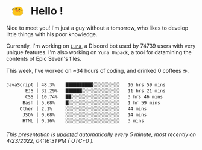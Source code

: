 <h1>   <img src="./spoink.gif" style="vertical-align:middle;" width="30px">   Hello ! </h1>

Nice to meet you! I'm just a guy without a tomorrow, who likes to develop little things with his poor knowledge.

Currently, I'm working on <a href='https://github.com/Asgarrrr/Luna'>`Luna`</a>, a Discord bot used by 74739 users with very unique features. I'm also working on `Yuna Unpack`, a tool for datamining the contents of Epic Seven's files.

This week, I've worked on ~34 hours of coding, and drinked 0 coffees ☕.

```
JavaScript │ 48.3%    ██████████░░░░░░░░░░   16 hrs 59 mins
       EJS │ 32.29%   ██████░░░░░░░░░░░░░░   11 hrs 21 mins
       CSS │ 10.74%   ██░░░░░░░░░░░░░░░░░░   3 hrs 46 mins
      Bash │ 5.68%    █░░░░░░░░░░░░░░░░░░░   1 hr 59 mins
     Other │ 2.1%     ░░░░░░░░░░░░░░░░░░░░   44 mins
      JSON │ 0.68%    ░░░░░░░░░░░░░░░░░░░░   14 mins
      HTML │ 0.16%    ░░░░░░░░░░░░░░░░░░░░   3 mins
```

###### This presentation is [updated](https://github.com/Asgarrrr) automatically every 5 minute, most recently on 4/23/2022, 04:16:31 PM ( UTC±0 ).